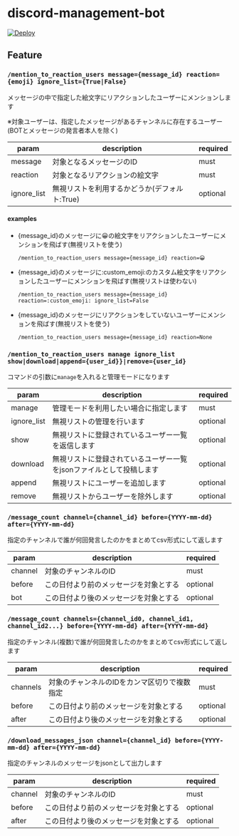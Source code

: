 # discord-management-bot

[![Deploy](https://www.herokucdn.com/deploy/button.svg)](https://heroku.com/deploy)

## Feature

### `/mention_to_reaction_users message={message_id} reaction={emoji} ignore_list={True|False}`

メッセージの中で指定した絵文字にリアクションしたユーザーにメンションします

※対象ユーザーは、指定したメッセージがあるチャンネルに存在するユーザー(BOTとメッセージの発言者本人を除く)

| param       | description                | required |
|-------------|----------------------------|----------|
| message     | 対象となるメッセージのID              | must     |
| reaction    | 対象となるリアクションの絵文字            | must     |
| ignore_list | 無視リストを利用するかどうか(デフォルト:True) | optional |

#### examples

- {message_id}のメッセージに😀の絵文字をリアクションしたユーザーにメンションを飛ばす(無視リストを使う)

    ```/mention_to_reaction_users message={message_id} reaction=😀```
- {message_id}のメッセージに:custom_emoji:のカスタム絵文字をリアクションしたユーザーにメンションを飛ばす(無視リストは使わない)

    ```/mention_to_reaction_users message={message_id} reaction=:custom_emoji: ignore_list=False```

- {message_id}のメッセージにリアクションをしていないユーザーにメンションを飛ばす(無視リストを使う)

    ```/mention_to_reaction_users message={message_id} reaction=None```

### `/mention_to_reaction_users manage ignore_list show|download|append={user_id}}|remove={user_id}`

コマンドの引数に`manage`を入れると管理モードになります

| param       | description                          | required |
|-------------|--------------------------------------|----------|
| manage      | 管理モードを利用したい場合に指定します                  | must     |
| ignore_list | 無視リストの管理を行います                        | optional |
| show        | 無視リストに登録されているユーザー一覧を返信します            | optional |
| download    | 無視リストに登録されているユーザー一覧をjsonファイルとして投稿します | optional |
| append      | 無視リストにユーザーを追加します                     | optional |
| remove      | 無視リストからユーザーを除外します                    | optional |


### `/message_count channel={channel_id} before={YYYY-mm-dd} after={YYYY-mm-dd}`

指定のチャンネルで誰が何回発言したのかをまとめてcsv形式にして返します

| param   | description         | required |
|---------|---------------------|----------|
| channel | 対象のチャンネルのID         | must     |
| before  | この日付より前のメッセージを対象とする | optional |
| bot     | この日付より後のメッセージを対象とする | optional |

### `/message_count channels={channel_id0, channel_id1, channel_id2...} before={YYYY-mm-dd} after={YYYY-mm-dd}`

指定のチャンネル(複数)で誰が何回発言したのかをまとめてcsv形式にして返します

| param    | description             | required |
|----------|-------------------------|----------|
| channels | 対象のチャンネルのIDをカンマ区切りで複数指定 | must     |
| before   | この日付より前のメッセージを対象とする     | optional |
| after    | この日付より後のメッセージを対象とする     | optional |

### `/download_messages_json channel={channel_id} before={YYYY-mm-dd} after={YYYY-mm-dd}`

指定のチャンネルのメッセージをjsonとして出力します

| param   | description         | required |
|---------|---------------------|----------|
| channel | 対象のチャンネルのID         | must     |
| before  | この日付より前のメッセージを対象とする | optional |
| after   | この日付より後のメッセージを対象とする | optional |
